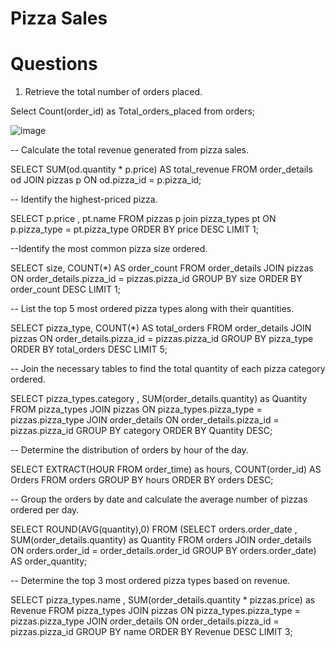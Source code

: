 # Pizza Sales 
# Questions 
1. Retrieve the total number of orders placed.

Select Count(order_id) as Total_orders_placed from orders;

![image](https://github.com/sohammhatre036/Pizza_sales_SQL_Project/assets/131856125/28f06904-5949-4522-b857-191a8e699d6d)


-- Calculate the total revenue generated from pizza sales.

SELECT SUM(od.quantity * p.price) AS total_revenue
FROM order_details od
JOIN pizzas p ON od.pizza_id = p.pizza_id;

-- Identify the highest-priced pizza.

SELECT p.price , pt.name 
FROM pizzas p
join pizza_types pt ON p.pizza_type = pt.pizza_type
ORDER BY price DESC
LIMIT 1;

--Identify the most common pizza size ordered.

SELECT size, COUNT(*) AS order_count
FROM order_details
JOIN pizzas ON order_details.pizza_id = pizzas.pizza_id
GROUP BY size
ORDER BY order_count DESC
LIMIT 1;

-- List the top 5 most ordered pizza types along with their quantities.

SELECT pizza_type, COUNT(*) AS total_orders
FROM order_details
JOIN pizzas ON order_details.pizza_id = pizzas.pizza_id
GROUP BY pizza_type
ORDER BY total_orders DESC
LIMIT 5;


-- Join the necessary tables to find the total quantity of each pizza category ordered.

SELECT pizza_types.category , SUM(order_details.quantity) as Quantity
FROM pizza_types
JOIN pizzas ON pizza_types.pizza_type = pizzas.pizza_type
JOIN order_details ON order_details.pizza_id = pizzas.pizza_id
GROUP BY category
ORDER BY Quantity DESC;



-- Determine the distribution of orders by hour of the day.

SELECT EXTRACT(HOUR FROM order_time) as hours, COUNT(order_id) AS Orders 
FROM orders
GROUP BY hours
ORDER BY orders DESC;

-- Group the orders by date and calculate the average number of pizzas ordered per day.

SELECT ROUND(AVG(quantity),0) 
	FROM 
	(SELECT orders.order_date , SUM(order_details.quantity) as Quantity
	FROM 
	orders 
	JOIN order_details ON orders.order_id = order_details.order_id
	GROUP BY orders.order_date) AS order_quantity;

-- Determine the top 3 most ordered pizza types based on revenue.

SELECT pizza_types.name , SUM(order_details.quantity * pizzas.price) as Revenue
FROM pizza_types
JOIN pizzas ON pizza_types.pizza_type = pizzas.pizza_type
JOIN order_details ON order_details.pizza_id = pizzas.pizza_id
GROUP BY name
ORDER BY Revenue DESC
LIMIT 3;
